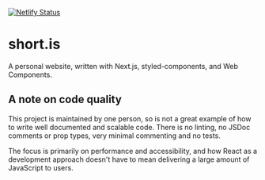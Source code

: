 [![Netlify Status](https://api.netlify.com/api/v1/badges/65ad39b2-76ae-46bc-b778-b410c2924613/deploy-status)](https://app.netlify.com/sites/betashortis/deploys)

# short.is

A personal website, written with Next.js, styled-components, and Web Components.

## A note on code quality

This project is maintained by one person, so is not a great example of how to write well documented and scalable code. There is no linting, no JSDoc comments or prop types, very minimal commenting and no tests.

The focus is primarily on performance and accessibility, and how React as a development approach doesn't have to mean delivering a large amount of JavaScript to users.
